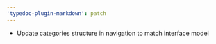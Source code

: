 ```yaml
---
'typedoc-plugin-markdown': patch
---
```


- Update categories structure in navigation to match interface model
